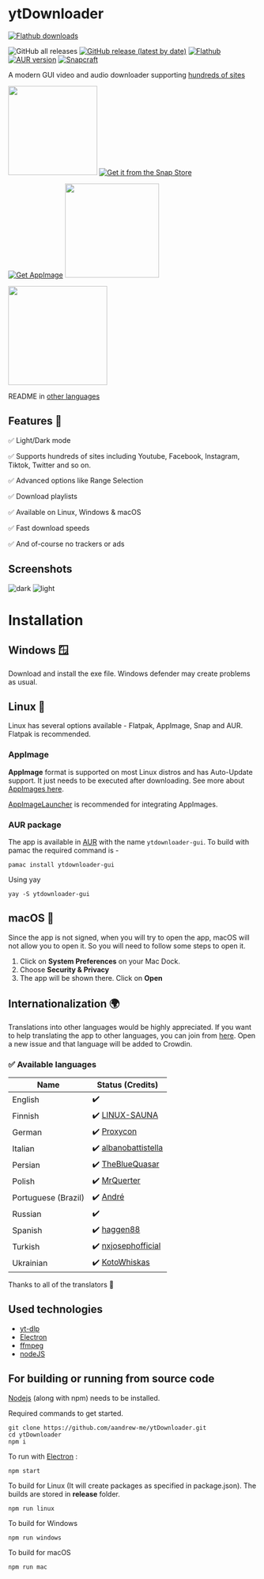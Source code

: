 # ytDownloader 


[![Flathub downloads](https://img.shields.io/endpoint?url=https://flathub-stats-backend.vercel.app/badges/me.aandrew.ytdownloader/shields.io.json)](https://flatstat.mijorus.it/app/me.aandrew.ytdownloader)

![GitHub all releases](https://img.shields.io/github/downloads/aandrew-me/ytdownloader/total)
[![GitHub release (latest by date)](https://img.shields.io/github/v/release/aandrew-me/ytdownloader?label=latest%20release)](https://github.com/aandrew-me/ytDownloader/releases/latest)
[![Flathub](https://img.shields.io/flathub/v/me.aandrew.ytdownloader)](https://flathub.org/apps/details/me.aandrew.ytdownloader)
[![AUR version](https://img.shields.io/aur/version/ytdownloader-gui)](https://aur.archlinux.org/packages/ytdownloader-gui)
[![Snapcraft](https://badgen.net/snapcraft/v/ytdownloader)](https://snapcraft.io/ytdownloader)

A modern GUI video and audio downloader supporting [hundreds of sites](https://github.com/yt-dlp/yt-dlp/blob/master/supportedsites.md)

<a href="https://flathub.org/apps/details/me.aandrew.ytdownloader"><img src="https://flathub.org/assets/badges/flathub-badge-en.svg" style="width:180px;"></a>
[![Get it from the Snap Store](https://snapcraft.io/static/images/badges/en/snap-store-black.svg)](https://snapcraft.io/ytdownloader)

[![Get AppImage](https://raw.githubusercontent.com/srevinsaju/get-appimage/master/static/badges/get-appimage-branding-blue.png)](https://github.com/aandrew-me/ytDownloader/releases/latest/download/YTDownloader.AppImage)
<a href="https://github.com/aandrew-me/ytDownloader/releases/latest/download/YTDownloader_Win.exe
"><img src="https://user-images.githubusercontent.com/66430340/187172806-a8edd12a-ef58-4a05-96a3-99d7490b42f6.png" style="width:190px;"></a>

<a href="https://github.com/aandrew-me/ytDownloader/releases/latest/download/YTDownloader_Mac.zip"><img src="https://user-images.githubusercontent.com/66430340/189808142-0a4725c6-b167-4afd-98f1-dfcb16bfbd43.png" style="width:200px;"></a>

 README in [other languages](READMES/list.md)

## Features 🚀

✅ Light/Dark mode

✅ Supports hundreds of sites including Youtube, Facebook, Instagram, Tiktok, Twitter and so on.

✅ Advanced options like Range Selection

✅ Download playlists

✅ Available on Linux, Windows & macOS

✅ Fast download speeds

✅ And of-course no trackers or ads

## Screenshots
![dark](https://user-images.githubusercontent.com/66430340/196022794-885e5b90-40d2-4b58-a8fa-74f10c6e470e.png)
![light](https://user-images.githubusercontent.com/66430340/196022796-1215038d-bafb-4450-82b1-7baddd60c0e8.png)


# Installation
## Windows 🪟
Download and install the exe file. Windows defender may create problems as usual.

## Linux 🐧

Linux has several options available - Flatpak, AppImage, Snap and AUR.
Flatpak is recommended.
### AppImage

**AppImage** format is supported on most Linux distros and has Auto-Update support.
It just needs to be executed after downloading. See more about [AppImages here](https://appimage.org/).

[AppImageLauncher](https://github.com/TheAssassin/AppImageLauncher) is recommended for integrating AppImages.

### AUR package
The app is available in [AUR](https://aur.archlinux.org/packages/ytdownloader-gui) with the name `ytdownloader-gui`. To build with pamac the required command is -
```
pamac install ytdownloader-gui
```
Using yay
```
yay -S ytdownloader-gui
```

## macOS 🍎
Since the app is not signed, when you will try to open the app, macOS will not allow you to open it. So you will need to follow some steps to open it.

1. Click on **System Preferences** on your Mac Dock.
2. Choose **Security & Privacy**
3. The app will be shown there. Click on **Open**

## Internationalization 🌍
Translations into other languages would be highly appreciated. If you want to help translating the app to other languages, you can join from [here](https://crwd.in/ytdownloader). Open a new issue and that language will be added to Crowdin.

### ✅ Available languages

|Name |Status (Credits)  |
|--|--|
|English  | ✔️ |
|Finnish | ✔️ [LINUX-SAUNA](https://t.me/linuxsauna)|
|German | ✔️ [Proxycon](https://github.com/proxycon)|
|Italian  | ✔️ [albanobattistella](https://github.com/albanobattistella)|
|Persian | ✔️ [TheBlueQuasar](https://github.com/TheBlueQuasar)|
|Polish | ✔️ [MrQuerter](https://github.com/MrQuerter)|
|Portuguese (Brazil) | ✔️ [André](https://github.com/andre1828)|
|Russian | ✔️ |
|Spanish | ✔️ [haggen88](https://github.com/haggen88)|
| Turkish | ✔️ [nxjosephofficial](https://github.com/nxjosephofficial) |
| Ukrainian | ✔️ [KotoWhiskas](https://github.com/KotoWhiskas) |

Thanks to all of the translators 💙
## Used technologies
- [yt-dlp](https://github.com/yt-dlp/yt-dlp)
- [Electron](https://www.electronjs.org/)
- [ffmpeg](https://ffmpeg.org/)
- [nodeJS](https://nodejs.org/en/)

## For building or running from source code

[Nodejs](https://nodejs.org/) (along with npm) needs to be installed.

Required commands to get started.
```
git clone https://github.com/aandrew-me/ytDownloader.git
cd ytDownloader
npm i
```

To run with [Electron](https://www.electronjs.org/) :
```
npm start
```
To build for Linux (It will create packages as specified in package.json). The builds are stored in **release** folder.
```
npm run linux
```
To build for Windows
```
npm run windows
```
To build for macOS
```
npm run mac
```
